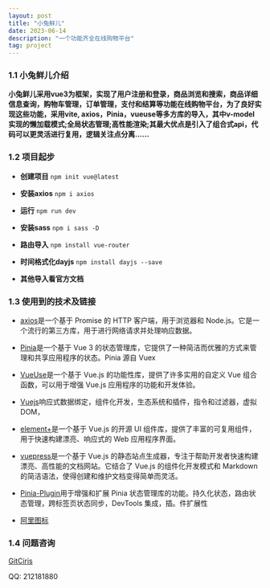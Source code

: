 ```yaml
---
layout: post
title: "小兔鲜儿"
date: 2023-06-14 
description: "一个功能齐全在线购物平台"
tag: project
---   
```

###  1.1  小兔鲜儿介绍
**小兔鲜儿采用vue3为框架，实现了用户注册和登录，商品浏览和搜索，商品详细信息查询，购物车管理，订单管理，支付和结算等功能在线购物平台，为了良好实现这些功能，采用vite, axios，Pinia，vueuse等多方库的导入，其中v-model实现的懒加载模式;全局状态管理;高性能渲染;其最大优点是引入了组合式api，代码可以更灵活进行复用，逻辑关注点分离......**

###  1.2  项目起步
  + **创建项目**   `npm init vue@latest`

 + **安装axios**   `npm i axios`

 + **运行**   `npm run dev`

 + **安装sass**  `npm i sass -D`

 + **路由导入**  `npm install vue-router`

 +  **时间格式化dayjs**  `npm install dayjs --save`

 + **其他导入看官方文档**

###  1.3  使用到的技术及链接

+ [axios](https://axios-http.com/zh)是一个基于 Promise 的 HTTP 客户端，用于浏览器和 Node.js。它是一个流行的第三方库，用于进行网络请求并处理响应数据。

+ [Pinia](https://pinia.vuejs.org/zh)是一个基于 Vue 3 的状态管理库，它提供了一种简洁而优雅的方式来管理和共享应用程序的状态。Pinia 源自 Vuex

+ [VueUse](https://vueuse.org/)是一个基于 Vue.js 的功能性库，提供了许多实用的自定义 Vue 组合函数，可以用于增强 Vue.js 应用程序的功能和开发体验。

+ [Vuejs](https://cn.vuejs.org/)响应式数据绑定，组件化开发，生态系统和插件，指令和过滤器，虚拟 DOM，

+ [element+](https://element-plus.gitee.io/zh-CN/)是一个基于 Vue.js 的开源 UI 组件库，提供了丰富的可复用组件，用于快速构建漂亮、响应式的 Web 应用程序界面。

+ [vuepress](https://vuepress.vuejs.org/zh)是一个基于 Vue.js 的静态站点生成器，专注于帮助开发者快速构建漂亮、高性能的文档网站。它结合了 Vue.js 的组件化开发模式和 Markdown 的简洁语法，使得创建和维护文档变得简单而灵活。

+ [Pinia-Plugin](https://prazdevs.github.io/pinia-plugin-persistedstate/zh)用于增强和扩展 Pinia 状态管理库的功能。持久化状态，路由状态管理，跨标签页状态同步，DevTools 集成，插。件扩展性

+ [阿里图标](https://www.iconfont.cn/)

###  1.4 问题咨询

[GitCiris](https://github.com/GitCiris)

QQ:  212181880
